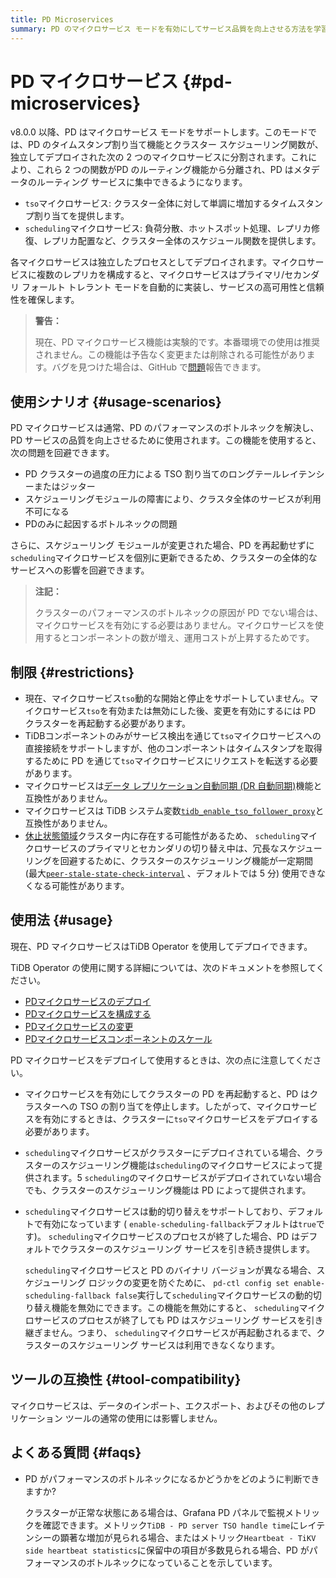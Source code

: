 ```yaml
---
title: PD Microservices
summary: PD のマイクロサービス モードを有効にしてサービス品質を向上させる方法を学習します。
---
```


# PD マイクロサービス {#pd-microservices}

v8.0.0 以降、PD はマイクロサービス モードをサポートします。このモードでは、PD のタイムスタンプ割り当て機能とクラスター スケジューリング関数が、独立してデプロイされた次の 2 つのマイクロサービスに分割されます。これにより、これら 2 つの関数がPD のルーティング機能から分離され、PD はメタデータのルーティング サービスに集中できるようになります。

-   `tso`マイクロサービス: クラスター全体に対して単調に増加するタイムスタンプ割り当てを提供します。
-   `scheduling`マイクロサービス: 負荷分散、ホットスポット処理、レプリカ修復、レプリカ配置など、クラスター全体のスケジュール関数を提供します。

各マイクロサービスは独立したプロセスとしてデプロイされます。マイクロサービスに複数のレプリカを構成すると、マイクロサービスはプライマリ/セカンダリ フォールト トレラント モードを自動的に実装し、サービスの高可用性と信頼性を確保します。

> **警告：**
>
> 現在、PD マイクロサービス機能は実験的です。本番環境での使用は推奨されません。この機能は予告なく変更または削除される可能性があります。バグを見つけた場合は、GitHub で[問題](https://github.com/tikv/pd/issues)報告できます。

## 使用シナリオ {#usage-scenarios}

PD マイクロサービスは通常、PD のパフォーマンスのボトルネックを解決し、PD サービスの品質を向上させるために使用されます。この機能を使用すると、次の問題を回避できます。

-   PD クラスターの過度の圧力による TSO 割り当てのロングテールレイテンシーまたはジッター
-   スケジューリングモジュールの障害により、クラスタ全体のサービスが利用不可になる
-   PDのみに起因するボトルネックの問題

さらに、スケジューリング モジュールが変更された場合、PD を再起動せずに`scheduling`マイクロサービスを個別に更新できるため、クラスターの全体的なサービスへの影響を回避できます。

> **注記：**
>
> クラスターのパフォーマンスのボトルネックの原因が PD でない場合は、マイクロサービスを有効にする必要はありません。マイクロサービスを使用するとコンポーネントの数が増え、運用コストが上昇するためです。

## 制限 {#restrictions}

-   現在、マイクロサービス`tso`動的な開始と停止をサポートしていません。マイクロサービス`tso`を有効または無効にした後、変更を有効にするには PD クラスターを再起動する必要があります。
-   TiDBコンポーネントのみがサービス検出を通じて`tso`マイクロサービスへの直接接続をサポートしますが、他のコンポーネントはタイムスタンプを取得するために PD を通じて`tso`マイクロサービスにリクエストを転送する必要があります。
-   マイクロサービスは[データ レプリケーション自動同期 (DR 自動同期)](/two-data-centers-in-one-city-deployment.md)機能と互換性がありません。
-   マイクロサービスは TiDB システム変数[`tidb_enable_tso_follower_proxy`](/system-variables.md#tidb_enable_tso_follower_proxy-new-in-v530)と互換性がありません。
-   [休止状態領域](/tikv-configuration-file.md#hibernate-regions)クラスター内に存在する可能性があるため、 `scheduling`マイクロサービスのプライマリとセカンダリの切り替え中は、冗長なスケジューリングを回避するために、クラスターのスケジューリング機能が一定期間 (最大[`peer-stale-state-check-interval`](/tikv-configuration-file.md#peer-stale-state-check-interval) 、デフォルトでは 5 分) 使用できなくなる可能性があります。

## 使用法 {#usage}

現在、PD マイクロサービスはTiDB Operator を使用してデプロイできます。

TiDB Operator の使用に関する詳細については、次のドキュメントを参照してください。

-   [PDマイクロサービスのデプロイ](https://docs.pingcap.com/tidb-in-kubernetes/dev/configure-a-tidb-cluster#enable-pd-microservices)
-   [PDマイクロサービスを構成する](https://docs.pingcap.com/tidb-in-kubernetes/dev/configure-a-tidb-cluster#configure-pd-microservices)
-   [PDマイクロサービスの変更](https://docs.pingcap.com/tidb-in-kubernetes/dev/modify-tidb-configuration#modify-pd-microservice-configuration)
-   [PDマイクロサービスコンポーネントのスケール](https://docs.pingcap.com/tidb-in-kubernetes/dev/scale-a-tidb-cluster#scale-pd-microservice-components)

PD マイクロサービスをデプロイして使用するときは、次の点に注意してください。

-   マイクロサービスを有効にしてクラスターの PD を再起動すると、PD はクラスターへの TSO の割り当てを停止します。したがって、マイクロサービスを有効にするときは、クラスターに`tso`マイクロサービスをデプロイする必要があります。
-   `scheduling`マイクロサービスがクラスターにデプロイされている場合、クラスターのスケジューリング機能は`scheduling`のマイクロサービスによって提供されます。5 `scheduling`のマイクロサービスがデプロイされていない場合でも、クラスターのスケジューリング機能は PD によって提供されます。
-   `scheduling`マイクロサービスは動的切り替えをサポートしており、デフォルトで有効になっています ( `enable-scheduling-fallback`デフォルトは`true`です)。 `scheduling`マイクロサービスのプロセスが終了した場合、PD はデフォルトでクラスターのスケジューリング サービスを引き続き提供します。

    `scheduling`マイクロサービスと PD のバイナリ バージョンが異なる場合、スケジューリング ロジックの変更を防ぐために、 `pd-ctl config set enable-scheduling-fallback false`実行して`scheduling`マイクロサービスの動的切り替え機能を無効にできます。この機能を無効にすると、 `scheduling`マイクロサービスのプロセスが終了しても PD はスケジューリング サービスを引き継ぎません。つまり、 `scheduling`マイクロサービスが再起動されるまで、クラスターのスケジューリング サービスは利用できなくなります。

## ツールの互換性 {#tool-compatibility}

マイクロサービスは、データのインポート、エクスポート、およびその他のレプリケーション ツールの通常の使用には影響しません。

## よくある質問 {#faqs}

-   PD がパフォーマンスのボトルネックになるかどうかをどのように判断できますか?

    クラスターが正常な状態にある場合は、Grafana PD パネルで監視メトリックを確認できます。メトリック`TiDB - PD server TSO handle time`にレイテンシーの顕著な増加が見られる場合、またはメトリック`Heartbeat - TiKV side heartbeat statistics`に保留中の項目が多数見られる場合、PD がパフォーマンスのボトルネックになっていることを示しています。
